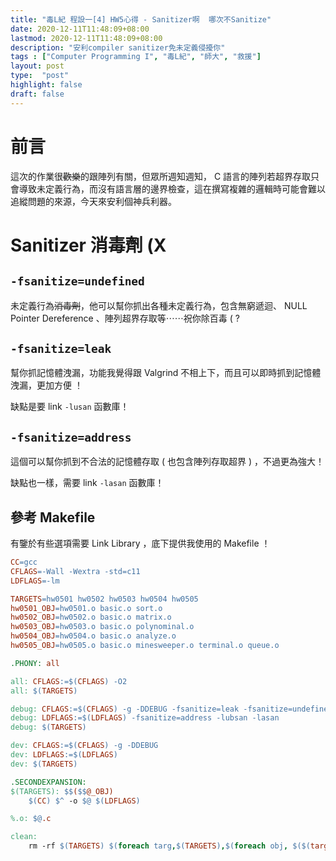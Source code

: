 ```yaml
---
title: "毒L紀 程設一[4] HW5心得 - Sanitizer啊  哪次不Sanitize"
date: 2020-12-11T11:48:09+08:00
lastmod: 2020-12-11T11:48:09+08:00
description: "安利compiler sanitizer免未定義侵擾你"
tags : ["Computer Programming I", "毒L紀", "師大", "救援"]
layout: post
type:  "post"
highlight: false
draft: false
---
```


# 前言

這次的作業很~~歡樂~~的跟陣列有關，但眾所週知週知， C 語言的陣列若超界存取只會導致未定義行為，而沒有語言層的邊界檢查，這在撰寫複雜的邏輯時可能會難以追縱問題的來源，今天來安利個神兵利器。

# Sanitizer 消毒劑 (X

## `-fsanitize=undefined`

未定義行為~~消毒劑~~，他可以幫你抓出各種未定義行為，包含無窮遞迴、 NULL Pointer Dereference 、陣列超界存取等⋯⋯祝你除百毒 \( ?

## `-fsanitize=leak`

幫你抓記憶體洩漏，功能我覺得跟 Valgrind 不相上下，而且可以即時抓到記憶體洩漏，更加方便 ！

缺點是要 link `-lusan` 函數庫！

## `-fsanitize=address`

這個可以幫你抓到不合法的記憶體存取 ( 也包含陣列存取超界 ) ，不過更為強大！

缺點也一樣，需要 link `-lasan` 函數庫！

## 參考 Makefile

有鑒於有些選項需要 Link Library ，底下提供我使用的 Makefile ！

```makefile
CC=gcc
CFLAGS=-Wall -Wextra -std=c11
LDFLAGS=-lm 

TARGETS=hw0501 hw0502 hw0503 hw0504 hw0505
hw0501_OBJ=hw0501.o basic.o sort.o
hw0502_OBJ=hw0502.o basic.o matrix.o
hw0503_OBJ=hw0503.o basic.o polynominal.o
hw0504_OBJ=hw0504.o basic.o analyze.o
hw0505_OBJ=hw0505.o basic.o minesweeper.o terminal.o queue.o

.PHONY: all

all: CFLAGS:=$(CFLAGS) -O2 
all: $(TARGETS) 

debug: CFLAGS:=$(CFLAGS) -g -DDEBUG -fsanitize=leak -fsanitize=undefined
debug: LDFLAGS:=$(LDFLAGS) -fsanitize=address -lubsan -lasan 
debug: $(TARGETS)

dev: CFLAGS:=$(CFLAGS) -g -DDEBUG
dev: LDFLAGS:=$(LDFLAGS) 
dev: $(TARGETS)

.SECONDEXPANSION:
$(TARGETS): $$($$@_OBJ)
	$(CC) $^ -o $@ $(LDFLAGS)

%.o: $@.c

clean:
	rm -rf $(TARGETS) $(foreach targ,$(TARGETS),$(foreach obj, $($(targ)_OBJ), $(obj)))
```

